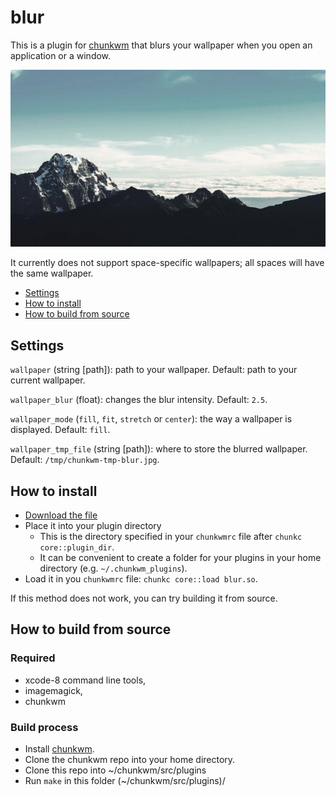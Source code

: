 # blur
This is a plugin for [chunkwm](https://github.com/koekeishiya/chunkwm) that blurs your wallpaper when you open an application or a window.

![Demonstration](demo.gif)

It currently does not support space-specific wallpapers;
all spaces will have the same wallpaper.

- [Settings](#settings)
- [How to install](#how-to-install)
- [How to build from source](#how-to-build-from-source)

## Settings
`wallpaper` (string [path]): path to your wallpaper. Default: path to your current wallpaper.

`wallpaper_blur` (float): changes the blur intensity. Default: `2.5`.

`wallpaper_mode` (`fill`, `fit`, `stretch` or `center`): the way a wallpaper is displayed. Default: `fill`.

`wallpaper_tmp_file` (string [path]): where to store the blurred wallpaper. Default: `/tmp/chunkwm-tmp-blur.jpg`.

## How to install
- [Download the file](https://github.com/splintah/blur/releases)
- Place it into your plugin directory
    - This is the directory specified in your `chunkwmrc` file after `chunkc core::plugin_dir`.
    - It can be convenient to create a folder for your plugins in your home directory (e.g. `~/.chunkwm_plugins`).
- Load it in you `chunkwmrc` file: `chunkc core::load blur.so`.

If this method does not work, you can try building it from source.

## How to build from source
### Required
- xcode-8 command line tools,
- imagemagick,
- chunkwm

### Build process
- Install [chunkwm](https://github.com/koekeishiya/chunkwm).
- Clone the chunkwm repo into your home directory.
- Clone this repo into ~/chunkwm/src/plugins
- Run `make` in this folder (~/chunkwm/src/plugins)/

